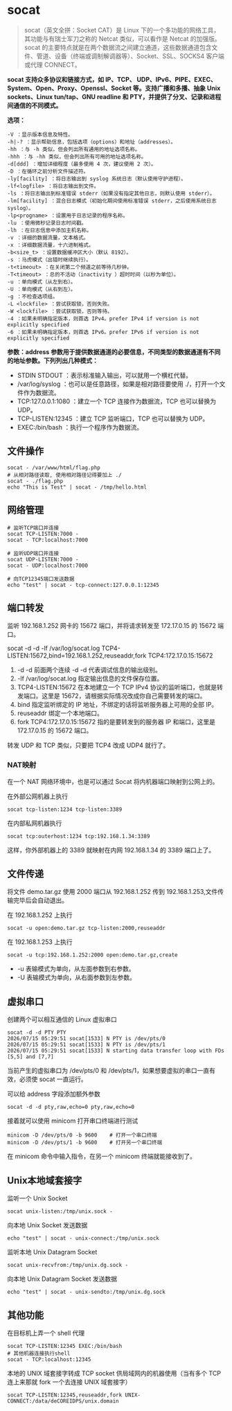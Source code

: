 # socat

> socat（英文全拼：Socket CAT）是 Linux 下的一个多功能的网络工具，其功能与有瑞士军刀之称的 Netcat 类似，可以看作是 Netcat 的加强版。socat 的主要特点就是在两个数据流之间建立通道，这些数据通道包含文件、管道、设备（终端或调制解调器等）、Socket、SSL、SOCKS4 客户端或代理 CONNECT。

**socat 支持众多协议和链接方式，如 IP、TCP、 UDP、IPv6、PIPE、EXEC、System、Open、Proxy、Openssl、Socket 等。支持广播和多播、抽象 Unix sockets、Linux tun/tap、GNU readline 和 PTY，并提供了分叉、记录和进程间通信的不同模式。**

**选项：**

    -V ：显示版本信息及特性。
    -h|-? ：显示帮助信息，包括选项（options）和地址（addresses）。
    -hh ：与 -h 类似，但会列出所有通用的地址选项名称。
    -hhh ：与 -hh 类似，但会列出所有可用的地址选项名称。
    -d[ddd] ：增加详细程度（最多使用 4 次，建议使用 2 次）。
    -D ：在循环之前分析文件描述符。
    -ly[facility] ：将日志输出到 syslog 系统日志（默认使用守护进程）。
    -lf<logfile> ：将日志输出到文件。
    -ls ：将日志输出到标准错误 stderr（如果没有指定其他日志，则默认使用 stderr）。
    -lm[facility] ：混合日志模式（初始化期间使用标准错误 stderr，之后使用系统日志 syslog）。
    -lp<progname> ：设置用于日志记录的程序名称。
    -lu ：使用微秒记录日志时间戳。
    -lh ：在日志信息中添加主机名称。
    -v ：详细的数据流量，文本格式。
    -x ：详细数据流量，十六进制格式。
    -b<size_t> ：设置数据缓冲区大小（默认 8192）。
    -s ：马虎模式（出错时继续执行）。
    -t<timeout> ：在关闭第二个频道之前等待几秒钟。
    -T<timeout> ：总的不活动（inactivity ）超时时间（以秒为单位）。
    -u ：单向模式（从左到右）。
    -U ：单向模式（从右到左）。
    -g ：不检查选项组。
    -L <lockfile> ：尝试获取锁，否则失败。
    -W <lockfile> ：尝试获取锁，否则等待。
    -4 ：如果未明确指定版本，则首选 IPv4。prefer IPv4 if version is not explicitly specified
    -6 ：如果未明确指定版本，则首选 IPv6。prefer IPv6 if version is not explicitly specified

**参数：address 参数用于提供数据通道的必要信息，不同类型的数据通道有不同的地址参数。下列列出几种模式：**

- STDIN STDOUT ：表示标准输入输出，可以就用一个横杠代替。
- /var/log/syslog ：也可以是任意路径，如果是相对路径要使用 ./，打开一个文件作为数据流。
- TCP:127.0.0.1:1080 ：建立一个 TCP 连接作为数据流，TCP 也可以替换为 UDP。
- TCP-LISTEN:12345 ：建立 TCP 监听端口，TCP 也可以替换为 UDP。
- EXEC:/bin/bash ：执行一个程序作为数据流。

## 文件操作

    socat - /var/www/html/flag.php 
    # 从相对路径读取, 使用相对路径记得要加上 ./
    socat - ./flag.php
    echo "This is Test" | socat - /tmp/hello.html

## 网络管理

    # 监听TCP端口并连接
    socat TCP-LISTEN:7000 -
    socat - TCP:localhost:7000

    # 监听UDP端口并连接
    socat UDP-LISTEN:7000 -
    socat - UDP:localhost:7000

    # 向TCP12345端口发送数据
    echo "test" | socat - tcp-connect:127.0.0.1:12345


## 端口转发


监听 192.168.1.252 网卡的 15672 端口，并将请求转发至 172.17.0.15 的 15672 端口。

socat  -d -d -lf /var/log/socat.log TCP4-LISTEN:15672,bind=192.168.1.252,reuseaddr,fork TCP4:172.17.0.15:15672

1. -d -d  前面两个连续 -d -d 代表调试信息的输出级别。
2. -lf /var/log/socat.log 指定输出信息的文件保存位置。 
3. TCP4-LISTEN:15672 在本地建立一个 TCP IPv4 协议的监听端口，也就是转发端口。这里是 15672，请根据实际情况改成你自己需要转发的端口。
4. bind 指定监听绑定的 IP 地址，不绑定的话将监听服务器上可用的全部 IP。
5. reuseaddr 绑定一个本地端口。
6. fork TCP4:172.17.0.15:15672 指的是要转发到的服务器 IP 和端口，这里是 172.17.0.15 的 15672 端口。

转发 UDP 和 TCP 类似，只要把 TCP4 改成 UDP4 就行了。


### NAT映射

在一个 NAT 网络环境中，也是可以通过 Socat 将内机器端口映射到公网上的。

在外部公网机器上执行

    socat tcp-listen:1234 tcp-listen:3389

在内部私网机器执行

    socat tcp:outerhost:1234 tcp:192.168.1.34:3389

这样，你外部机器上的 3389 就映射在内网 192.168.1.34 的 3389 端口上了。

## 文件传递

将文件 demo.tar.gz 使用 2000 端口从 192.168.1.252 传到 192.168.1.253,文件传输完毕后会自动退出。

在 192.168.1.252 上执行

    socat -u open:demo.tar.gz tcp-listen:2000,reuseaddr

在 192.168.1.253 上执行

    socat -u tcp:192.168.1.252:2000 open:demo.tar.gz,create

- -u 表输模式为单向，从左面参数到右参数。
- -U 表输模式为单向，从右面参数到左参数。

## 虚拟串口

创建两个可以相互通信的 Linux 虚拟串口

    socat -d -d PTY PTY
    2026/07/15 05:29:51 socat[1533] N PTY is /dev/pts/0
    2026/07/15 05:29:51 socat[1533] N PTY is /dev/pts/1
    2026/07/15 05:29:51 socat[1533] N starting data transfer loop with FDs [5,5] and [7,7]

当前产生的虚拟串口为 /dev/pts/0 和 /dev/pts/1，如果想要虚拟的串口一直有效，必须使 socat 一直运行。

可以给 address 字段添加额外参数

    socat -d -d pty,raw,echo=0 pty,raw,echo=0

接着就可以使用 minicom 打开串口终端进行测试

    minicom -D /dev/pts/0 -b 9600    # 打开一个串口终端
    minicom -D /dev/pts/1 -b 9600    # 打开另一个串口终端

在 minicom 命令中输入指令，在另一个 minicom 终端就能接收到了。

## Unix本地域套接字

监听一个 Unix Socket

    socat unix-listen:/tmp/unix.sock -

向本地 Unix Socket 发送数据

    echo "test" | socat - unix-connect:/tmp/unix.sock

监听本地 Unix Datagram Socket

    socat unix-recvfrom:/tmp/unix.dg.sock -

向本地 Unix Datagram Socket 发送数据

    echo "test" | socat - unix-sendto:/tmp/unix.dg.sock

## 其他功能

在目标机上弄一个 shell 代理

    socat TCP-LISTEN:12345 EXEC:/bin/bash
    # 其他机器连接执行shell
    socat - TCP:localhost:12345

本地的 UNIX 域套接字转成 TCP socket 供局域网内的机器使用（当有多个 TCP 连上来那就 fork 一个去连接 UNIX 域套接字）

    socat TCP-LISTEN:12345,reuseaddr,fork UNIX-CONNECT:/data/deCOREIDPS/unix.domain

